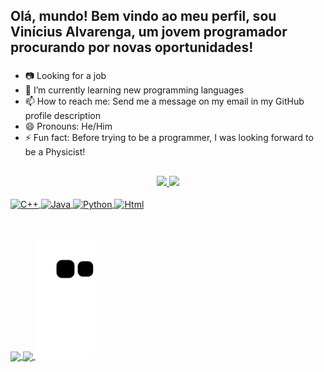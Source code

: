 ## Olá, mundo! Bem vindo ao meu perfil, sou Vinícius Alvarenga, um jovem programador procurando por novas oportunidades!
###

- 📷 Looking for a job
- 🌱 I’m currently learning new programming languages
- 📫 How to reach me: Send me a message on my email in my GitHub profile description
- 😄 Pronouns: He/Him
- ⚡ Fun fact: Before trying to be a programmer, I was looking forward to be a Physicist! 

##

<div align="center">
  <a href="https://github.com/viniciussalvarenga">
  <img height="140em" src="https://github-readme-stats.vercel.app/api?username=viniciussalvarenga&theme=synthwave&show_icons=true&count_private=true&include_all_commits=true"> 
  <img height="100em" src="https://github-readme-stats.vercel.app/api/top-langs/?username=viniciussalvarenga&layout=compact&langs_count=7&theme=synthwave">
</div>
	
<div style="display: inline_block"><br>
	<a href= "github.com/viniciussalvarenga">
	<img align= "center" alt="C++" height=40 src=https://cdn.jsdelivr.net/gh/devicons/devicon/icons/cplusplus/cplusplus-plain.svg>
	<img align= "center" alt="Java" height=40 src=https://cdn.jsdelivr.net/gh/devicons/devicon/icons/java/java-plain.svg >
	<img align= "center" alt="Python"height=40 src=https://cdn.jsdelivr.net/gh/devicons/devicon/icons/python/python-plain.svg>
	<img align= "center" alt="Html" height=40 src=https://cdn.jsdelivr.net/gh/devicons/devicon/icons/html5/html5-plain.svg>
	</a>
</div>

##

<div><br>
	<a href=https://api.whatsapp.com/send?phone=5511932093584 target="_blank">
	<img align= "center" src=https://img.shields.io/badge/WhatsApp-25D366?style=for-the-badge&logo=whatsapp&logoColor=white>
	</a>
	<a href= https://www.linkedin.com/in/vin%C3%ADcius-silva-alvarenga-4b09601b7 target="_blank">
	<img align= "center" src=https://img.shields.io/badge/LinkedIn-0077B5?style=for-the-badge&logo=linkedin&logoColor=white>
	</a>
	<img src=https://github.com/viniciussalvarenga/viniciussalvarenga/blob/output/github-contribution-grid-snake.svg>
</div>

